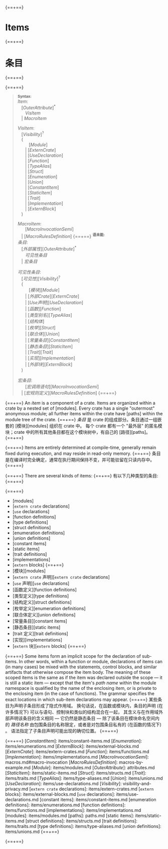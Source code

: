 {==+==}
# Items
{==+==}
# 条目
{==+==}


{==+==}
> **<sup>Syntax:<sup>**\
> _Item_:\
> &nbsp;&nbsp; [_OuterAttribute_]<sup>\*</sup>\
> &nbsp;&nbsp; &nbsp;&nbsp; _VisItem_\
> &nbsp;&nbsp; | _MacroItem_
>
> _VisItem_:\
> &nbsp;&nbsp; [_Visibility_]<sup>?</sup>\
> &nbsp;&nbsp; (\
> &nbsp;&nbsp; &nbsp;&nbsp; &nbsp;&nbsp;  [_Module_]\
> &nbsp;&nbsp; &nbsp;&nbsp; | [_ExternCrate_]\
> &nbsp;&nbsp; &nbsp;&nbsp; | [_UseDeclaration_]\
> &nbsp;&nbsp; &nbsp;&nbsp; | [_Function_]\
> &nbsp;&nbsp; &nbsp;&nbsp; | [_TypeAlias_]\
> &nbsp;&nbsp; &nbsp;&nbsp; | [_Struct_]\
> &nbsp;&nbsp; &nbsp;&nbsp; | [_Enumeration_]\
> &nbsp;&nbsp; &nbsp;&nbsp; | [_Union_]\
> &nbsp;&nbsp; &nbsp;&nbsp; | [_ConstantItem_]\
> &nbsp;&nbsp; &nbsp;&nbsp; | [_StaticItem_]\
> &nbsp;&nbsp; &nbsp;&nbsp; | [_Trait_]\
> &nbsp;&nbsp; &nbsp;&nbsp; | [_Implementation_]\
> &nbsp;&nbsp; &nbsp;&nbsp; | [_ExternBlock_]\
> &nbsp;&nbsp; )
>
> _MacroItem_:\
> &nbsp;&nbsp; &nbsp;&nbsp; [_MacroInvocationSemi_]\
> &nbsp;&nbsp; | [_MacroRulesDefinition_]
{==+==}
> **<sup>语未能:<sup>**\
> _条目_:\
> &nbsp;&nbsp; [_外部属性_][_OuterAttribute_]<sup>\*</sup>\
> &nbsp;&nbsp; &nbsp;&nbsp; _可见性条目_\
> &nbsp;&nbsp; | _宏条目_
>
> _可见性条目_:\
> &nbsp;&nbsp; [_可见性_][_Visibility_]<sup>?</sup>\
> &nbsp;&nbsp; (\
> &nbsp;&nbsp; &nbsp;&nbsp; &nbsp;&nbsp;  [_模块_][_Module_]\
> &nbsp;&nbsp; &nbsp;&nbsp; | [_外部Crate_][_ExternCrate_]\
> &nbsp;&nbsp; &nbsp;&nbsp; | [_Use声明_][_UseDeclaration_]\
> &nbsp;&nbsp; &nbsp;&nbsp; | [_函数_][_Function_]\
> &nbsp;&nbsp; &nbsp;&nbsp; | [_类型别名_][_TypeAlias_]\
> &nbsp;&nbsp; &nbsp;&nbsp; | [_结构体_]\
> &nbsp;&nbsp; &nbsp;&nbsp; | [_枚举_][_Struct_]\
> &nbsp;&nbsp; &nbsp;&nbsp; | [_联合体_][_Union_]\
> &nbsp;&nbsp; &nbsp;&nbsp; | [_常量条目_][_ConstantItem_]\
> &nbsp;&nbsp; &nbsp;&nbsp; | [_静态条目_][_StaticItem_]\
> &nbsp;&nbsp; &nbsp;&nbsp; | [_Trait_][_Trait_]\
> &nbsp;&nbsp; &nbsp;&nbsp; | [_实现_][_Implementation_]\
> &nbsp;&nbsp; &nbsp;&nbsp; | [_外部块_][_ExternBlock_]\
> &nbsp;&nbsp; )
>
> _宏条目_:\
> &nbsp;&nbsp; &nbsp;&nbsp; [_宏调用语句_][_MacroInvocationSemi_]\
> &nbsp;&nbsp; | [_宏规则定义_][_MacroRulesDefinition_]
{==+==}


{==+==}
An _item_ is a component of a crate. Items are organized within a crate by a
nested set of [modules]. Every crate has a single "outermost" anonymous module;
all further items within the crate have [paths] within the module tree of the
crate.
{==+==}
_条目_ 是 crate 的组成部分。条目通过一组嵌套的 [模块][modules] 组织在 crate 中。
每个 crate 都有一个 "最外层" 的匿名模块；crate 中的所有其他条目都在这个模块树中，有自己的 [路径][paths]。
{==+==}


{==+==}
Items are entirely determined at compile-time, generally remain fixed during
execution, and may reside in read-only memory.
{==+==}
条目是在编译时完全确定，通常在执行期间保持不变，并可能驻留在只读内存中。
{==+==}


{==+==}
There are several kinds of items:
{==+==}
有以下几种类型的条目:
{==+==}


{==+==}
* [modules]
* [`extern crate` declarations]
* [`use` declarations]
* [function definitions]
* [type definitions]
* [struct definitions]
* [enumeration definitions]
* [union definitions]
* [constant items]
* [static items]
* [trait definitions]
* [implementations]
* [`extern` blocks]
{==+==}
* [模块][modules]
* [`extern crate` 声明][`extern crate` declarations]
* [`use` 声明][`use` declarations] 
* [函数定义][function definitions] 
* [类型定义][type definitions] 
* [结构定义][struct definitions] 
* [枚举定义][enumeration definitions] 
* [联合体定义][union definitions] 
* [常量条目][constant items] 
* [静态条目][static items] 
* [trait 定义][trait definitions] 
* [实现][implementations]
* [`extern` 块][`extern` blocks] 
{==+==}


{==+==}
Some items form an implicit scope for the declaration of sub-items. In other
words, within a function or module, declarations of items can (in many cases)
be mixed with the statements, control blocks, and similar artifacts that
otherwise compose the item body. The meaning of these scoped items is the same
as if the item was declared outside the scope &mdash; it is still a static item
&mdash; except that the item's *path name* within the module namespace is
qualified by the name of the enclosing item, or is private to the enclosing
item (in the case of functions). The grammar specifies the exact locations in
which sub-item declarations may appear.
{==+==}
某些条目为声明子条目形成了隐式作用域。
换句话说，在函数或模块内，条目的声明 (在许多情况下) 可以与语句、控制块和类似的结构混合在一起，
其含义与在作用域外部声明该条目的含义相同 &mdash; 它仍然是静态条目 &mdash; 除了该条目在模块命名空间内的 *路径名称* 由包围条目的名称限定，或者是对包围条目私有的 (在函数的情况下) 。
语法指定了子条目声明可能出现的确切位置。
{==+==}


{==+==}
[_ConstantItem_]: items/constant-items.md
[_Enumeration_]: items/enumerations.md
[_ExternBlock_]: items/external-blocks.md
[_ExternCrate_]: items/extern-crates.md
[_Function_]: items/functions.md
[_Implementation_]: items/implementations.md
[_MacroInvocationSemi_]: macros.md#macro-invocation
[_MacroRulesDefinition_]: macros-by-example.md
[_Module_]: items/modules.md
[_OuterAttribute_]: attributes.md
[_StaticItem_]: items/static-items.md
[_Struct_]: items/structs.md
[_Trait_]: items/traits.md
[_TypeAlias_]: items/type-aliases.md
[_Union_]: items/unions.md
[_UseDeclaration_]: items/use-declarations.md
[_Visibility_]: visibility-and-privacy.md
[`extern crate` declarations]: items/extern-crates.md
[`extern` blocks]: items/external-blocks.md
[`use` declarations]: items/use-declarations.md
[constant items]: items/constant-items.md
[enumeration definitions]: items/enumerations.md
[function definitions]: items/functions.md
[implementations]: items/implementations.md
[modules]: items/modules.md
[paths]: paths.md
[static items]: items/static-items.md
[struct definitions]: items/structs.md
[trait definitions]: items/traits.md
[type definitions]: items/type-aliases.md
[union definitions]: items/unions.md
{==+==}

{==+==}